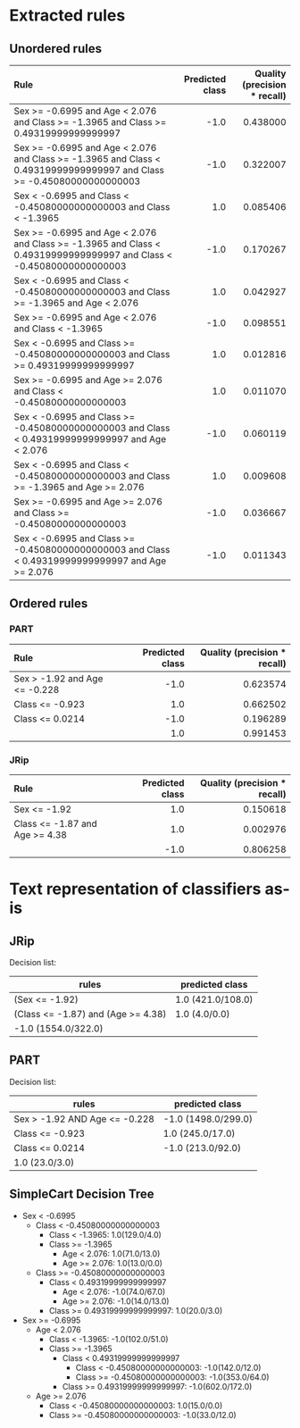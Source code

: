 # Extracted rules

## Unordered rules

| Rule | Predicted class | Quality (precision * recall) |
|:----|----:|----:|
| Sex >= -0.6995 and Age < 2.076 and Class >= -1.3965 and Class >= 0.49319999999999997 | -1.0 | 0.438000 |
| Sex >= -0.6995 and Age < 2.076 and Class >= -1.3965 and Class < 0.49319999999999997 and Class >= -0.45080000000000003 | -1.0 | 0.322007 |
| Sex < -0.6995 and Class < -0.45080000000000003 and Class < -1.3965 | 1.0 | 0.085406 |
| Sex >= -0.6995 and Age < 2.076 and Class >= -1.3965 and Class < 0.49319999999999997 and Class < -0.45080000000000003 | -1.0 | 0.170267 |
| Sex < -0.6995 and Class < -0.45080000000000003 and Class >= -1.3965 and Age < 2.076 | 1.0 | 0.042927 |
| Sex >= -0.6995 and Age < 2.076 and Class < -1.3965 | -1.0 | 0.098551 |
| Sex < -0.6995 and Class >= -0.45080000000000003 and Class >= 0.49319999999999997 | 1.0 | 0.012816 |
| Sex >= -0.6995 and Age >= 2.076 and Class < -0.45080000000000003 | 1.0 | 0.011070 |
| Sex < -0.6995 and Class >= -0.45080000000000003 and Class < 0.49319999999999997 and Age < 2.076 | -1.0 | 0.060119 |
| Sex < -0.6995 and Class < -0.45080000000000003 and Class >= -1.3965 and Age >= 2.076 | 1.0 | 0.009608 |
| Sex >= -0.6995 and Age >= 2.076 and Class >= -0.45080000000000003 | -1.0 | 0.036667 |
| Sex < -0.6995 and Class >= -0.45080000000000003 and Class < 0.49319999999999997 and Age >= 2.076 | -1.0 | 0.011343 |

## Ordered rules

### PART

| Rule | Predicted class | Quality (precision * recall) |
|:----|----:|----:|
| Sex > -1.92 and Age <= -0.228 | -1.0 | 0.623574 |
| Class <= -0.923 | 1.0 | 0.662502 |
| Class <= 0.0214 | -1.0 | 0.196289 |
|  | 1.0 | 0.991453 |


### JRip

| Rule | Predicted class | Quality (precision * recall) |
|:----|----:|----:|
| Sex <= -1.92 | 1.0 | 0.150618 |
| Class <= -1.87 and Age >= 4.38 | 1.0 | 0.002976 |
|  | -1.0 | 0.806258 |


# Text representation of classifiers as-is

## JRip

Decision list:

rules | predicted class
---|---
(Sex <= -1.92)|1.0 (421.0/108.0)
(Class <= -1.87) and (Age >= 4.38)|1.0 (4.0/0.0)
|-1.0 (1554.0/322.0)


## PART

Decision list:

rules | predicted class
---|---
Sex > -1.92 AND Age <= -0.228|-1.0 (1498.0/299.0)
Class <= -0.923|1.0 (245.0/17.0)
Class <= 0.0214|-1.0 (213.0/92.0)
|1.0 (23.0/3.0)


## SimpleCart Decision Tree

* Sex < -0.6995
	* Class < -0.45080000000000003
		* Class < -1.3965: 1.0(129.0/4.0)
		* Class >= -1.3965
			* Age < 2.076: 1.0(71.0/13.0)
			* Age >= 2.076: 1.0(13.0/0.0)
	* Class >= -0.45080000000000003
		* Class < 0.49319999999999997
			* Age < 2.076: -1.0(74.0/67.0)
			* Age >= 2.076: -1.0(14.0/13.0)
		* Class >= 0.49319999999999997: 1.0(20.0/3.0)
* Sex >= -0.6995
	* Age < 2.076
		* Class < -1.3965: -1.0(102.0/51.0)
		* Class >= -1.3965
			* Class < 0.49319999999999997
				* Class < -0.45080000000000003: -1.0(142.0/12.0)
				* Class >= -0.45080000000000003: -1.0(353.0/64.0)
			* Class >= 0.49319999999999997: -1.0(602.0/172.0)
	* Age >= 2.076
		* Class < -0.45080000000000003: 1.0(15.0/0.0)
		* Class >= -0.45080000000000003: -1.0(33.0/12.0)


